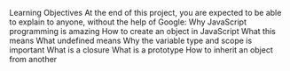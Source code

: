 Learning Objectives
At the end of this project, you are expected to be able to explain to anyone, without the help of Google:
Why JavaScript programming is amazing
How to create an object in JavaScript
What this means
What undefined means
Why the variable type and scope is important
What is a closure
What is a prototype
How to inherit an object from another